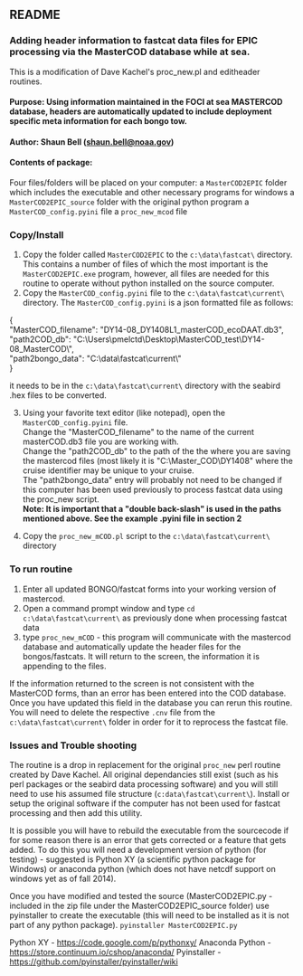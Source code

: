 README
------

### Adding header information to fastcat data files for EPIC processing via the MasterCOD database while at sea.

This is a modification of Dave Kachel's proc_new.pl and editheader routines.   

#### Purpose: Using information maintained in the FOCI at sea MASTERCOD database, headers are automatically updated to include deployment specific meta information for each bongo tow.   

#### Author: Shaun Bell (shaun.bell@noaa.gov)

#### Contents of package:   

Four files/folders will be placed on your computer:
a `MasterCOD2EPIC` folder which includes the executable and other necessary programs for windows
a `MasterCOD2EPIC_source` folder with the original python program
a `MasterCOD_config.pyini` file
a `proc_new_mcod` file

### Copy/Install

1. Copy the folder called `MasterCOD2EPIC` to the `c:\data\fastcat\` directory.  This contains a number of files of which the most important is the `MasterCOD2EPIC.exe` program, however, all files are needed for this routine to operate without python installed on the source computer.   
2. Copy the `MasterCOD_config.pyini` file to the `c:\data\fastcat\current\` directory.  The `MasterCOD_config.pyini` is a json formatted file as follows:   
    
{   
	"MasterCOD_filename": "DY14-08_DY1408L1_masterCOD_ecoDAAT.db3",   
	"path2COD_db": "C:\\Users\\pmelctd\\Desktop\\MasterCOD_test\\DY14-08_MasterCOD\\",   
	"path2bongo_data": "C:\\data\\fastcat\\current\\"   
}

it needs to be in the `c:\data\fastcat\current\` directory with the seabird .hex files to be converted.  

3. Using your favorite text editor (like notepad), open the `MasterCOD_config.pyini` file.  
Change the  "MasterCOD_filename" to the name of the current masterCOD.db3 file you are working with.  
Change the "path2COD_db" to the path of the the where you are saving the mastercod files (most likely it is "C:\Master_COD\DY1408\" 
 where the cruise identifier may be unique to your cruise.  
The "path2bongo_data" entry will probably not need to be changed if this computer has been used previously to process fastcat data using the proc_new script.   
**Note: It is important that a "double back-slash" is used in the paths mentioned above.  See the example .pyini file in section 2**   

4. Copy the `proc_new_mCOD.pl` script to the `c:\data\fastcat\current\` directory


### To run routine

1. Enter all updated BONGO/fastcat forms into your working version of mastercod.   
2.  Open a command prompt window and type `cd c:\data\fastcat\current\` as previously done when processing fastcat data   
3.  type `proc_new_mCOD` - this program will communicate with the mastercod database and automatically update the header files for the bongos/fastcats.  It will return to the screen, the information it is appending to the files.

If the information returned to the screen is not consistent with the MasterCOD forms, than an error has been entered into the COD database. Once you have updated this field in the database you can rerun this routine.  You will need to delete the respective `.cnv` file from the `c:\data\fastcat\current\` folder in order for it to reprocess the fastcat file.


### Issues and Trouble shooting   

The routine is a drop in replacement for the original `proc_new` perl routine created by Dave Kachel.  All original dependancies still exist (such as his perl packages or 
 the seabird data processing software) and you will still need to use his assumed file structure (`c:data\fastcat\current\`).  Install or setup the original software if the computer has not been used for fastcat processing and then add this utility.
   
It is possible you will have to rebuild the executable from the sourcecode if for some reason there is an error that gets corrected or a feature that gets added.  To do this 
 you will need a development version of python (for testing) - suggested is Python XY (a scientific python package for Windows) or anaconda python (which does not have netcdf support on windows yet as of fall 2014).
 
 Once you have modified and tested the source (MasterCOD2EPIC.py - included in the zip file under the MasterCOD2EPIC_source folder) use pyinstaller to create the executable (this will need to be installed as it is not part of any python package).
`pyinstaller MasterCOD2EPIC.py`
 
 Python XY - https://code.google.com/p/pythonxy/
 Anaconda Python - https://store.continuum.io/cshop/anaconda/
 Pyinstaller - https://github.com/pyinstaller/pyinstaller/wiki
